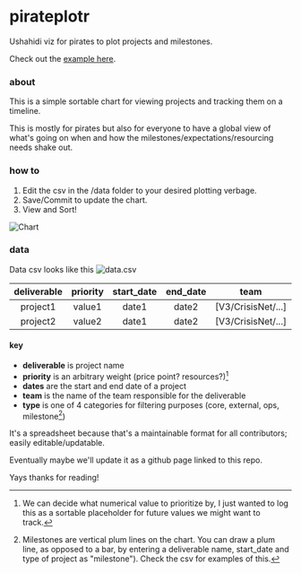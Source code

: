 pirateplotr
===========

Ushahidi viz for pirates to plot projects and milestones.  

Check out the [example here](http://auremoser.github.io/pirateplotr/).

### about
This is a simple sortable chart for viewing projects and tracking them on a timeline. 

This is mostly for pirates but also for everyone to have a global view of what's going on when and how the milestones/expectations/resourcing needs shake out.

### how to
1. Edit the csv in the /data folder to your desired plotting verbage. 
2. Save/Commit to update the chart.
3. View and Sort!

![Chart](https://raw2.github.com/auremoser/images/master/plotr.png) 

### data
Data csv looks like this ![data.csv](https://raw2.github.com/auremoser/images/master/plotr-sheet.png)

deliverable	| priority	| start_date	| end_date 	| team | type
:---:	| :----: 	| :--------: 	| :------: 	| :----: | :----:
project1 | value1 	| date1 		| date2 	| [V3/CrisisNet/...] | external
project2 | value2 	| date1 		| date2 	| [V3/CrisisNet/...] | core

#### key
* **deliverable** is project name
* **priority** is an arbitrary weight (price point? resources?)[^1]
* **dates** are the start and end date of a project
* **team** is the name of the team responsible for the deliverable
* **type** is one of 4 categories for filtering purposes (core, external, ops, milestone[^2])


It's a spreadsheet because that's a maintainable format for all contributors; easily editable/updatable.

Eventually maybe we'll update it as a github page linked to this repo.

Yays thanks for reading!

[^1]: We can decide what numerical value to prioritize by, I just wanted to log this as a sortable placeholder for future values we might want to track.
[^2]: Milestones are vertical plum lines on the chart. You can draw a plum line, as opposed to a bar, by entering a deliverable name, start_date and type of project as "milestone"). Check the csv for examples of this.








